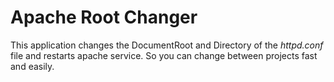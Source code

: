 # Apache Root Changer

This application changes the DocumentRoot and Directory of the *httpd.conf* file and restarts apache service. So you can change between projects fast and easily.